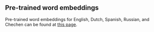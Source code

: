 ## Pre-trained word embeddings

Pre-trained word embeddings for English, Dutch, Spanish, Russian, and Chechen can be found at [this page](http://www.limteng.com/research/2018/05/14/pretrained-word-embeddings.html).
